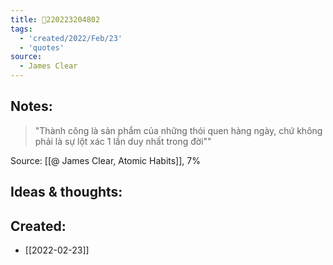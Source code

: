 ```yaml
---
title: 💬220223204802
tags:
  - 'created/2022/Feb/23'
  - 'quotes'
source:
  - James Clear
---
```


## Notes:
> "Thành công là sản phẩm của những thói quen hàng ngày, chứ không phải là sự lột xác 1 lần duy nhất trong đời""

Source: [[@ James Clear, Atomic Habits]], 7%

## Ideas & thoughts:

## Created:
- [[2022-02-23]]
